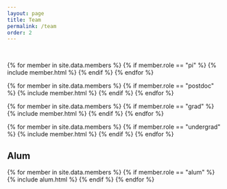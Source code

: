 ```yaml
---
layout: page
title: Team
permalink: /team
order: 2
---
```


<br>

{% for member in site.data.members %}
  {% if member.role == "pi" %}
    {% include member.html %}
  {% endif %}
{% endfor %}

{% for member in site.data.members %}
  {% if member.role == "postdoc" %}
    {% include member.html %}
  {% endif %}
{% endfor %}

{% for member in site.data.members %}
  {% if member.role == "grad" %}
    {% include member.html %}
  {% endif %}
{% endfor %}

{% for member in site.data.members %}
  {% if member.role == "undergrad" %}
    {% include member.html %}
  {% endif %}
{% endfor %}

<h2>Alum</h2>

{% for member in site.data.members %}
  {% if member.role == "alum" %}
    {% include alum.html %}
  {% endif %}
{% endfor %}
